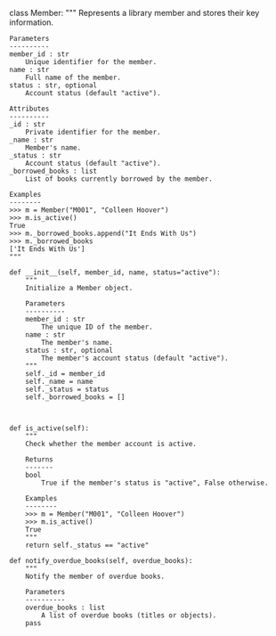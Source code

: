 class Member:
    """
    Represents a library member and stores their key information.

    Parameters
    ----------
    member_id : str
        Unique identifier for the member.
    name : str
        Full name of the member.
    status : str, optional
        Account status (default "active").

    Attributes
    ----------
    _id : str
        Private identifier for the member.
    _name : str
        Member's name.
    _status : str
        Account status (default "active").
    _borrowed_books : list
        List of books currently borrowed by the member.

    Examples
    --------
    >>> m = Member("M001", "Colleen Hoover")
    >>> m.is_active()
    True
    >>> m._borrowed_books.append("It Ends With Us")
    >>> m._borrowed_books
    ['It Ends With Us']
    """

    def __init__(self, member_id, name, status="active"):
        """
        Initialize a Member object.

        Parameters
        ----------
        member_id : str
            The unique ID of the member.
        name : str
            The member's name.
        status : str, optional
            The member's account status (default "active").
        """
        self._id = member_id
        self._name = name
        self._status = status
        self._borrowed_books = []

        

    def is_active(self):
        """
        Check whether the member account is active.

        Returns
        -------
        bool
            True if the member's status is "active", False otherwise.

        Examples
        --------
        >>> m = Member("M001", "Colleen Hoover")
        >>> m.is_active()
        True
        """
        return self._status == "active"

    def notify_overdue_books(self, overdue_books):
        """
        Notify the member of overdue books.

        Parameters
        ----------
        overdue_books : list
            A list of overdue books (titles or objects).
        pass

